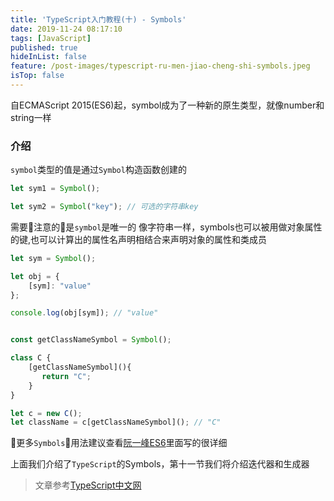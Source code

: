 ```yaml
---
title: 'TypeScript入门教程(十) - Symbols'
date: 2019-11-24 08:17:10
tags: [JavaScript]
published: true
hideInList: false
feature: /post-images/typescript-ru-men-jiao-cheng-shi-symbols.jpeg
isTop: false
---
```

自ECMAScript 2015(ES6)起，symbol成为了一种新的原生类型，就像number和string一样
<!--more-->

### 介绍

`symbol`类型的值是通过`Symbol`构造函数创建的

```typescript
let sym1 = Symbol();

let sym2 = Symbol("key"); // 可选的字符串key
```

需要注意的是`symbol`是唯一的
像字符串一样，symbols也可以被用做对象属性的键,也可以计算出的属性名声明相结合来声明对象的属性和类成员

```typescript
let sym = Symbol();

let obj = {
    [sym]: "value"
};

console.log(obj[sym]); // "value"


const getClassNameSymbol = Symbol();

class C {
    [getClassNameSymbol](){
       return "C";
    }
}

let c = new C();
let className = c[getClassNameSymbol](); // "C"
```

更多`Symbols`用法建议查看[阮一峰ES6](http://es6.ruanyifeng.com/#docs/symbol)里面写的很详细


上面我们介绍了`TypeScript`的Symbols，第十一节我们将介绍迭代器和生成器

> 文章参考[TypeScript中文网](https://www.tslang.cn/docs/handbook/variable-declarations.html)